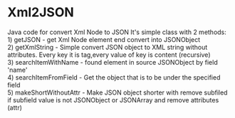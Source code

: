 # Xml2JSON
Java code for convert Xml Node to JSON
It's simple class with 2 methods:
<br>1) getJSON - get Xml Node element end convert into JSONObject
<br>2) getXmlString - Simple convert JSON object to XML string without attributes. Every key it is tag,every value of key is content (recursive)
<br>3) searchItemWithName - found element in source JSONObject by field 'name'
<br>4) searchItemFromField - Get the object that is to be under the specified field
<br>5) makeShortWithoutAttr - Make JSON object shorter with remove subfiled if subfield value is not JSONObject or JSONArray and remove attributes (attr)
